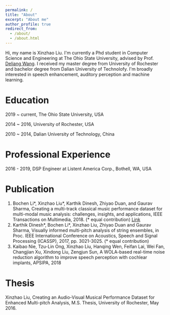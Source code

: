 ```yaml
---
permalink: /
title: "About"
excerpt: "About me"
author_profile: true
redirect_from: 
  - /about/
  - /about.html
---
```

Hi, my name is Xinzhao Liu. I'm currently a Phd student in Computer Science and Engineering at The Ohio State University, advised by Prof. [Deliang Wang](https://web.cse.ohio-state.edu/~wang.77/). I received my master degree from University of Rochester and bachelor degree from Dalian University of Technolofy. I'm broadly interested in speech enhancement, auditory perception and machine learning. 


**Education**
======
2019 ~ current, The Ohio State University, USA

2014 ~ 2016, University of Rochester, USA

2010 ~ 2014, Dalian University of Technology,  China


**Professional Experience**
======
2016 - 2019, DSP Engineer at Listent America Corp., Bothell, WA, USA


**Publication**
======
1. Bochen Li*, Xinzhao Liu*, Karthik Dinesh, Zhiyao Duan, and Gaurav Sharma, Creating a multi-track classical music performance dataset for multi-modal music analysis: challenges, insights, and applications, IEEE Transactions on Multimedia, 2018. (* equal contribution) [Link](http://www2.ece.rochester.edu/projects/air/projects/URMP.html)
1. Karthik Dinesh*, Bochen Li*, Xinzhao Liu, Zhiyao Duan and Gaurav Sharma, Visually informed multi-pitch analysis of string ensembles, in Proc. IEEE International Conference on Acoustics, Speech and Signal Processing (ICASSP), 2017, pp. 3021-3025. (* equal contribution)
1. Kaibao Nie, Tzu-Lin Ong, Xinzhao Liu, Hanqing Wen, Feifan Lai, Wei Fan, Changjian Xu, Xindong Liu, Zengjun Sun, A WOLA-based real-time noise reduction algorithm to improve speech perception with cochlear implants, APSIPA, 2018

**Thesis**
======
Xinzhao Liu, Creating an Audio-Visual Musical Performance Dataset for Enhanced Multi-pitch Analysis, M.S. Thesis, University of Rochester, May 2016. 



